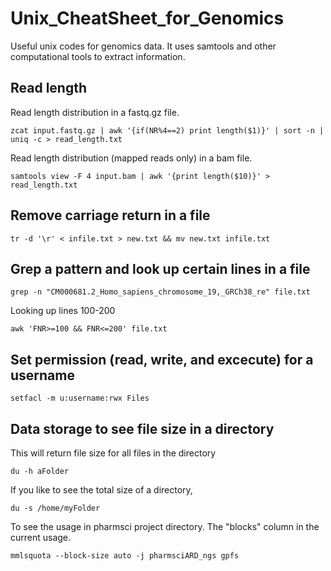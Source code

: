 # Unix_CheatSheet_for_Genomics
Useful unix codes for genomics data. It uses samtools and other computational tools to extract information.

## Read length
Read length distribution in a fastq.gz file.
```
zcat input.fastq.gz | awk '{if(NR%4==2) print length($1)}' | sort -n | uniq -c > read_length.txt

```

Read length distribution (mapped reads only) in a bam file. 
```
samtools view -F 4 input.bam | awk '{print length($10)}' > read_length.txt
```

## Remove carriage return in a file
```
tr -d '\r' < infile.txt > new.txt && mv new.txt infile.txt
```

## Grep a pattern and look up certain lines in a file
```
grep -n "CM000681.2_Homo_sapiens_chromosome_19,_GRCh38_re" file.txt 
```
Looking up lines 100-200
```
awk 'FNR>=100 && FNR<=200' file.txt
```

## Set permission (read, write, and excecute) for a username
```
setfacl -m u:username:rwx Files
```

## Data storage to see file size in a directory
This will return file size for all files in the directory
```
du -h aFolder
```
If you like to see the total size of a directory,
```
du -s /home/myFolder
```
To see the usage in pharmsci project directory. The "blocks" column in the current usage.
```
mmlsquota --block-size auto -j pharmsciARD_ngs gpfs
```
